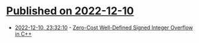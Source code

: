 # [Published on 2022-12-10](index.md)

* [2022-12-10, 23:32:10](https://news.ycombinator.com/item?id=33938207) - [Zero-Cost Well-Defined Signed Integer Overflow in C++](https://rentry.co/c955s)
